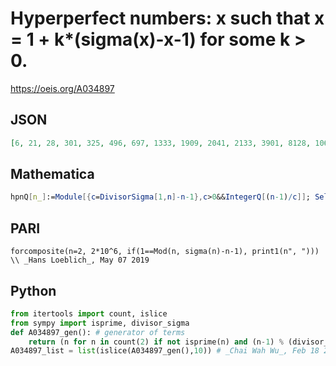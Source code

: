 # Hyperperfect numbers: x such that x \= 1 \+ k\*\(sigma\(x\)\-x\-1\) for some k \> 0\.
https://oeis.org/A034897
## JSON
```JSON
[6, 21, 28, 301, 325, 496, 697, 1333, 1909, 2041, 2133, 3901, 8128, 10693, 16513, 19521, 24601, 26977, 51301, 96361, 130153, 159841, 163201, 176661, 214273, 250321, 275833, 296341, 306181, 389593, 486877, 495529, 542413, 808861, 1005421, 1005649, 1055833]
```
## Mathematica
```Mathematica
hpnQ[n_]:=Module[{c=DivisorSigma[1,n]-n-1},c>0&&IntegerQ[(n-1)/c]]; Select[Range[2,809000],hpnQ] (* _Harvey P. Dale_, Jan 17 2012 *)
```
## PARI
```PARI
forcomposite(n=2, 2*10^6, if(1==Mod(n, sigma(n)-n-1), print1(n", "))) \\ _Hans Loeblich_, May 07 2019
```
## Python
```Python
from itertools import count, islice
from sympy import isprime, divisor_sigma
def A034897_gen(): # generator of terms
    return (n for n in count(2) if not isprime(n) and (n-1) % (divisor_sigma(n)-n-1) == 0)
A034897_list = list(islice(A034897_gen(),10)) # _Chai Wah Wu_, Feb 18 2022
```

